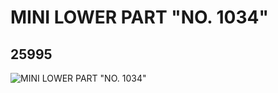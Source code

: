 # MINI LOWER PART "NO. 1034"
## 25995
![MINI LOWER PART "NO. 1034"](https://lc-www-live-s.legocdn.com/media/bricks/5/2/6144394.jpg)